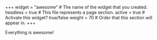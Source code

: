 +++
widget = "awesome"  # The name of the widget that you created.
headless = true  # This file represents a page section.
active = true  # Activate this widget? true/false
weight = 70  # Order that this section will appear in.
+++

Everything is awesome!